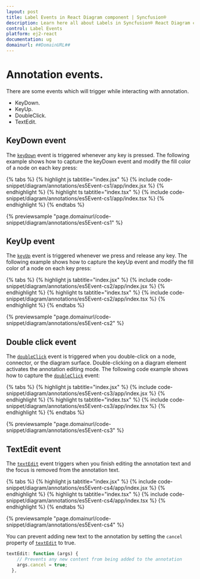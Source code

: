 ```yaml
---
layout: post
title: Label Events in React Diagram component | Syncfusion®
description: Learn here all about Labels in Syncfusion® React Diagram component of Syncfusion Essential® JS 2 and more.
control: Label Events
platform: ej2-react
documentation: ug
domainurl: ##DomainURL##
---
```


# Annotation events.

There are some events which will trigger while interacting with annotation.
* KeyDown.
* KeyUp.
* DoubleClick.
* TextEdit.

## KeyDown event


The [`keyDown`](https://helpej2.syncfusion.com/react/documentation/api/diagram/iKeyEventArgs/) event is triggered whenever any key is pressed. The following example shows how to capture the keyDown event and modify the fill color of a node on each key press:

{% tabs %}
{% highlight js tabtitle="index.jsx" %}
{% include code-snippet/diagram/annotations/es5Event-cs1/app/index.jsx %}
{% endhighlight %}
{% highlight ts tabtitle="index.tsx" %}
{% include code-snippet/diagram/annotations/es5Event-cs1/app/index.tsx %}
{% endhighlight %}
{% endtabs %}

 {% previewsample "page.domainurl/code-snippet/diagram/annotations/es5Event-cs1" %}

## KeyUp event

The [`keyUp`](https://helpej2.syncfusion.com/react/documentation/api/diagram/iKeyEventArgs/) event is triggered whenever we press and release any key. The following example shows how to capture the keyUp event and modify the fill color of a node on each key press:

{% tabs %}
{% highlight js tabtitle="index.jsx" %}
{% include code-snippet/diagram/annotations/es5Event-cs2/app/index.jsx %}
{% endhighlight %}
{% highlight ts tabtitle="index.tsx" %}
{% include code-snippet/diagram/annotations/es5Event-cs2/app/index.tsx %}
{% endhighlight %}
{% endtabs %}

 {% previewsample "page.domainurl/code-snippet/diagram/annotations/es5Event-cs2" %}

## Double click event

The [`doubleClick`](https://helpej2.syncfusion.com/react/documentation/api/diagram/iDoubleClickEventArgs/) event is triggered when you double-click on a node, connector, or the diagram surface. Double-clicking on a diagram element activates the annotation editing mode. The following code example shows how to capture the [`doubleClick`](https://helpej2.syncfusion.com/react/documentation/api/diagram/iDoubleClickEventArgs/) event:

{% tabs %}
{% highlight js tabtitle="index.jsx" %}
{% include code-snippet/diagram/annotations/es5Event-cs3/app/index.jsx %}
{% endhighlight %}
{% highlight ts tabtitle="index.tsx" %}
{% include code-snippet/diagram/annotations/es5Event-cs3/app/index.tsx %}
{% endhighlight %}
{% endtabs %}

 {% previewsample "page.domainurl/code-snippet/diagram/annotations/es5Event-cs3" %}

## TextEdit event

The [`textEdit`](https://helpej2.syncfusion.com/react/documentation/api/diagram/iTextEditEventArgs/) event triggers when you finish editing the annotation text and the focus is removed from the annotation text.

{% tabs %}
{% highlight js tabtitle="index.jsx" %}
{% include code-snippet/diagram/annotations/es5Event-cs4/app/index.jsx %}
{% endhighlight %}
{% highlight ts tabtitle="index.tsx" %}
{% include code-snippet/diagram/annotations/es5Event-cs4/app/index.tsx %}
{% endhighlight %}
{% endtabs %}

 {% previewsample "page.domainurl/code-snippet/diagram/annotations/es5Event-cs4" %}

You can prevent adding new text to the annotation by setting the `cancel` property of [`textEdit`](https://helpej2.syncfusion.com/react/documentation/api/diagram/iTextEditEventArgs/) to true.

``` javascript
textEdit: function (args) {
    // Prevents any new content from being added to the annotation
    args.cancel = true;
  },

```